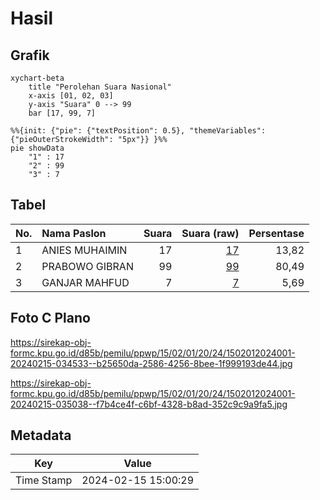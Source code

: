 # Hasil

## Grafik

```mermaid
xychart-beta
    title "Perolehan Suara Nasional"
    x-axis [01, 02, 03]
    y-axis "Suara" 0 --> 99
    bar [17, 99, 7]
```

```mermaid
%%{init: {"pie": {"textPosition": 0.5}, "themeVariables": {"pieOuterStrokeWidth": "5px"}} }%%
pie showData
    "1" : 17
    "2" : 99
    "3" : 7
```

## Tabel

| No. | Nama Paslon    | Suara | Suara (raw) | Persentase |
|:--- |:-------------- | -----:| -----------:| ----------:|
| 1   | ANIES MUHAIMIN | 17    | [17][p-1]   | 13,82      |
| 2   | PRABOWO GIBRAN | 99    | [99][p-2]   | 80,49      |
| 3   | GANJAR MAHFUD  | 7     | [7][p-3]    | 5,69       |


[p-1]: https://github.com/gigit-pemilu/pemilu-2024/blob/main/pilpres/hitung-suara/sub/15-jambi/sub/02--merangin/sub/01-jangkat/sub/2024-koto-rawang/sub/001-tps/sub/paslon-1.txt
[p-2]: https://github.com/gigit-pemilu/pemilu-2024/blob/main/pilpres/hitung-suara/sub/15-jambi/sub/02--merangin/sub/01-jangkat/sub/2024-koto-rawang/sub/001-tps/sub/paslon-2.txt
[p-3]: https://github.com/gigit-pemilu/pemilu-2024/blob/main/pilpres/hitung-suara/sub/15-jambi/sub/02--merangin/sub/01-jangkat/sub/2024-koto-rawang/sub/001-tps/sub/paslon-3.txt

## Foto C Plano

https://sirekap-obj-formc.kpu.go.id/d85b/pemilu/ppwp/15/02/01/20/24/1502012024001-20240215-034533--b25650da-2586-4256-8bee-1f999193de44.jpg

https://sirekap-obj-formc.kpu.go.id/d85b/pemilu/ppwp/15/02/01/20/24/1502012024001-20240215-035038--f7b4ce4f-c6bf-4328-b8ad-352c9c9a9fa5.jpg


## Metadata

| Key        | Value               |
| ---------- | ------------------- |
| Time Stamp | 2024-02-15 15:00:29 |



